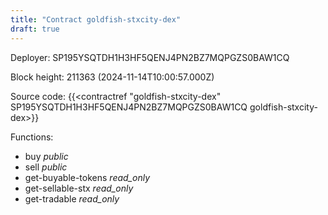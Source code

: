 ```yaml
---
title: "Contract goldfish-stxcity-dex"
draft: true
---
```

Deployer: SP195YSQTDH1H3HF5QENJ4PN2BZ7MQPGZS0BAW1CQ


 



Block height: 211363 (2024-11-14T10:00:57.000Z)

Source code: {{<contractref "goldfish-stxcity-dex" SP195YSQTDH1H3HF5QENJ4PN2BZ7MQPGZS0BAW1CQ goldfish-stxcity-dex>}}

Functions:

* buy _public_
* sell _public_
* get-buyable-tokens _read_only_
* get-sellable-stx _read_only_
* get-tradable _read_only_
